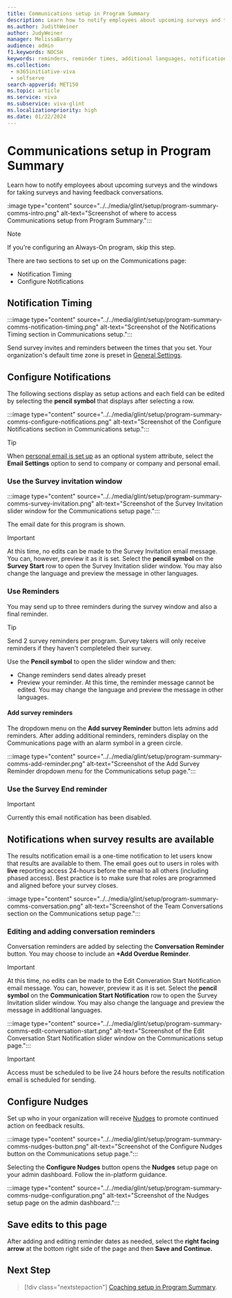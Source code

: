 ```yaml
---
title: Communications setup in Program Summary
description: Learn how to notify employees about upcoming surveys and the windows for taking surveys and having feedback conversations.
ms.author: JudithWeiner
author: JudyWeiner
manager: MelissaBarry
audience: admin
f1.keywords: NOCSH
keywords: reminders, reminder times, additional languages, notifications 
ms.collection: 
 - m365initiative-viva
 - selfserve
search-appverid: MET150
ms.topic: article
ms.service: viva
ms.subservice: viva-glint
ms.localizationpriority: high
ms.date: 01/22/2024
---
```


# Communications setup in Program Summary

Learn how to notify employees about upcoming surveys and the windows for taking surveys and having feedback conversations.

:image type="content" source="../../media/glint/setup/program-summary-comms-intro.png" alt-text="Screenshot of where to access Communications setup from Program Summary.":::

>[!NOTE]
> If you're configuring an Always-On program, skip this step.

There are two sections to set up on the Communications page:
- Notification Timing
- Configure Notifications

## Notification Timing

:::image type="content" source="../../media/glint/setup/program-summary-comms-notification-timing.png" alt-text="Screenshot of the Notifications Timing section in Communications setup.":::

Send survey invites and reminders between the times that you set. Your organization's default time zone is preset in [General Settings](https://go.microsoft.com/fwlink/?linkid=2230744).

## Configure Notifications

The following sections display as setup actions and each field can be edited by selecting the **pencil symbol** that displays after selecting a row.

:::image type="content" source="../../media/glint/setup/program-summary-comms-configure-notifications.png" alt-text="Screenshot of the Configure Notifications section in Communications setup.":::

>[!TIP]
>When [personal email is set up](https://go.microsoft.com/fwlink/?linkid=2247991) as an optional system attribute, select the **Email Settings** option to send to company or company and personal email.

### Use the Survey invitation window

:::image type="content" source="../../media/glint/setup/program-summary-comms-survey-invitation.png" alt-text="Screenshot of the Survey Invitation slider window for the Communications setup page.":::

The email date for this program is shown. 

>[!IMPORTANT]
> At this time, no edits can be made to the Survey Invitation email message. You can, however, preview it as it is set. Select the **pencil symbol** on the **Survey Start** row to open the Survey Invitation slider window. You may also change the language and preview the message in other languages.

### Use Reminders

You may send up to three reminders during the survey window and also a final reminder.

>[!TIP]
>Send 2 survey reminders per program. Survey takers will only receive reminders if they haven't completeled their survey. 

Use the **Pencil symbol** to open the slider window and then:

- Change reminders send dates already preset
- Preview your reminder. At this time, the reminder message cannot be edited. You may change the language and preview the message in other languages.

#### Add survey reminders

The dropdown menu on the **Add survey Reminder** button lets admins add reminders. After adding additional reminders, reminders display on the Communications page with an alarm symbol in a green circle.

:::image type="content" source="../../media/glint/setup/program-summary-comms-add-reminder.png" alt-text="Screenshot of the Add Survey Reminder dropdown menu for the Communications setup page.":::

### Use the Survey End reminder

>[!IMPORTANT]
> Currently this email notification has been disabled.

## Notifications when survey results are available

The results notification email is a one-time notification to let users know that results are available to them. The email goes out to users in roles with **live** reporting access 24-hours before the email to all others (including phased access). Best practice is to make sure that roles are programmed and aligned before your survey closes. 

:image type="content" source="../../media/glint/setup/program-summary-comms-conversation.png" alt-text="Screenshot of the Team Conversations section on the Communications setup page.":::

### Editing and adding conversation reminders

Conversation reminders are added by selecting the **Conversation Reminder** button. You may choose to include an **+Add Overdue Reminder**.

>[!IMPORTANT]
> At this time, no edits can be made to the Edit Converation Start Notification email message. You can, however, preview it as it is set. Select the **pencil symbol** on the **Communication Start Notification** row to open the Survey Invitation slider window. You may also change the language and preview the message in additional languages.

:::image type="content" source="../../media/glint/setup/program-summary-comms-edit-conversation-start.png" alt-text="Screenshot of the Edit Conversation Start Notification slider window on the Communications setup page.":::

> [!IMPORTANT]
> Access must be scheduled to be live 24 hours before the results notification email is scheduled for sending.

## Configure Nudges

Set up who in your organization will receive [Nudges](https://go.microsoft.com/fwlink/?linkid=2231015) to promote continued action on feedback results. 

:::image type="content" source="../../media/glint/setup/program-summary-comms-nudges-button.png" alt-text="Screenshot of the Configure Nudges button on the Communications setup page.":::

Selecting the **Configure Nudges** button opens the **Nudges** setup page on your admin dashboard. Follow the in-platform guidance.

:::image type="content" source="../../media/glint/setup/program-summary-comms-nudge-configuration.png" alt-text="Screenshot of the Nudges setup page on the admin dashboard.":::

## Save edits to this page

After adding and editing reminder dates as needed, select the **right facing arrow** at the bottom right side of the page and then **Save and Continue.**


## Next Step

> [!div class="nextstepaction"]
> [Coaching setup in Program Summary](https://go.microsoft.com/fwlink/?linkid=2231416).
